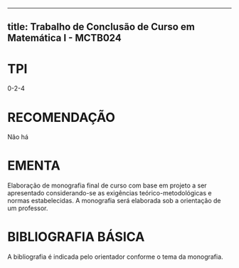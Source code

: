 
---
title: Trabalho de Conclusão de Curso em Matemática I - MCTB024 
---

# TPI

0-2-4

# RECOMENDAÇÃO

Não há

# EMENTA

Elaboração de monografia final de curso com base em projeto a ser apresentado considerando-se as exigências teórico-metodológicas e normas estabelecidas. A monografia será elaborada sob a orientação de um professor.

# BIBLIOGRAFIA BÁSICA

A bibliografia é indicada pelo orientador conforme o tema da monografia.
        
